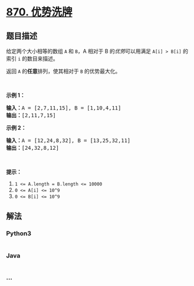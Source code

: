 # [870. 优势洗牌](https://leetcode-cn.com/problems/advantage-shuffle)



## 题目描述

<!-- 这里写题目描述 -->

<p>给定两个大小相等的数组&nbsp;<code>A</code>&nbsp;和&nbsp;<code>B</code>，A 相对于 B 的<em>优势</em>可以用满足&nbsp;<code>A[i] &gt; B[i]</code>&nbsp;的索引 <code>i</code>&nbsp;的数目来描述。</p>

<p>返回&nbsp;<code>A</code>&nbsp;的<strong>任意</strong>排列，使其相对于 <code>B</code>&nbsp;的优势最大化。</p>

<p>&nbsp;</p>

<p><strong>示例 1：</strong></p>

<pre><strong>输入：</strong>A = [2,7,11,15], B = [1,10,4,11]
<strong>输出：</strong>[2,11,7,15]
</pre>

<p><strong>示例 2：</strong></p>

<pre><strong>输入：</strong>A = [12,24,8,32], B = [13,25,32,11]
<strong>输出：</strong>[24,32,8,12]
</pre>

<p>&nbsp;</p>

<p><strong>提示：</strong></p>

<ol>
	<li><code>1 &lt;= A.length = B.length &lt;= 10000</code></li>
	<li><code>0 &lt;= A[i] &lt;= 10^9</code></li>
	<li><code>0 &lt;= B[i] &lt;= 10^9</code></li>
</ol>


## 解法

<!-- 这里可写通用的实现逻辑 -->

<!-- tabs:start -->

### **Python3**

<!-- 这里可写当前语言的特殊实现逻辑 -->

```python

```

### **Java**

<!-- 这里可写当前语言的特殊实现逻辑 -->

```java

```

### **...**

```

```

<!-- tabs:end -->
